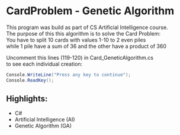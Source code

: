 # CardProblem - Genetic Algorithm

This program was build as part of CS Artificial Intelligence course.  
The purpose of this this algorithm is to solve the Card Problem:  
You have to split 10 cards with values 1-10 to 2 even piles  
while 1 pile have a sum of 36 and the other have a product of 360  

Uncomment this lines (119-120) in Card_GeneticAlgorithm.cs  
to see each individual creation:  
```C#
Console.WriteLine("Press any key to continue");  
Console.ReadKey();  
```

## Highlights:
- C#
- Artificial Intelligence (AI)
- Genetic Algorithm (GA)
